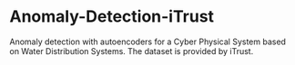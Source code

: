 # Anomaly-Detection-iTrust
Anomaly detection with autoencoders for a Cyber Physical System based on Water Distribution Systems. The dataset is provided by iTrust.
